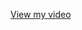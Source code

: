[View my video](https://github.com/username/repository-name/blob/main/path-to-your-video/video-file.mp4)
